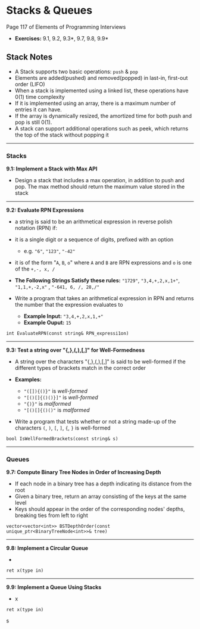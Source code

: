 # Stacks & Queues #
Page 117 of Elements of Programming Interviews

*   **Exercises:** 9.1, 9.2, 9.3*, 9.7, 9.8, 9.9*

## Stack Notes ##

*   A Stack supports two basic operations: `push` & `pop`
*   Elements are added(pushed) and removed(popped) in last-in, first-out order (LIFO)
*   When a stack is implemented using a linked list, these operations have 0(1) time complexity
*   If it is implemented using an array, there is a maximum number of entries it can have. 
*   If the array is dynamically resized, the amortized time for both push and pop is still 0(1).
*   A stack can support additional operations such as peek, which returns the top of the stack without popping it


---

### Stacks ###

**9.1: Implement a Stack with Max API**

*   Design a stack that includes a max operation, in addition to push and pop. The max method should return the maximum value stored in the stack


---

**9.2: Evaluate RPN Expressions**

*   a string is said to be an arithmetical expression in reverse polish notation (RPN) if:
*   it is a single digit or a sequence of digits, prefixed with an option 
    *   e.g. `"6"`, `"123"`, `"-42"`

*   it is of the form "`A`, `B`, `o`" where `A` and `B` are RPN expressions and `o` is one of the `+,-, x, /`

*   **The Following Strings Satisfy these rules:** `"1729"`, `"3,4,+,2,x,1+"`, `"1,1,+,-2,x"` , `"-641, 6, /, 28,/"`
*   Write a program that takes an arithmetical expression in RPN and returns the number that the expression evaluates to
    *   **Example Input:** `"3,4,+,2,x,1,+"`
    *   **Example Ouput:** `15`

`int EvaluateRPN(const string& RPN_expressi1on)`

---

**9.3: Test a string over "{,},(,),[,]" for Well-Formedness**

*   A string over the characters  "{,},(,),[,]" is said to be well-formed if the different types of brackets match in the correct order

*   **Examples:**
    *   `"([]){()}"` is _well-formed_
    *   `"[()[]{()()}]"` is _well-formed_
    *   `"{)}"` is _malformed_
    *   `"[()[]{()()"` is _malformed_

*   Write a program that tests whether or not a string made-up of the characters `(`, `)`, `[`, `]`, `{`, `}` is well-formed

`bool IsWellFormedBrackets(const string& s)`

---

### Queues ###

**9.7: Compute Binary Tree Nodes in Order of Increasing Depth**

*   If each node in a binary tree has a depth indicating its distance from the root
*   Given a binary tree, return an array consisting of the keys at the same level
*   Keys should appear in the order of the corresponding nodes' depths, breaking ties from left to right

`vector<vector<int>> BSTDepthOrder(const unique_ptr<BinaryTreeNode<int>>& tree)`

---

**9.8: Implement a Circular Queue**

*   

`ret x(type in)`

---

**9.9: Implement a Queue Using Stacks**

*   x

`ret x(type in)`

s